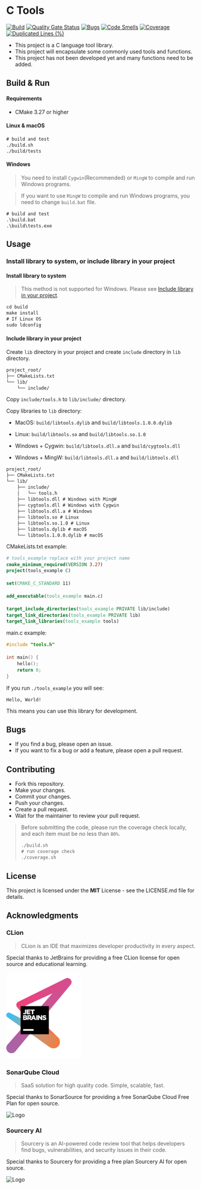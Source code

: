 # C Tools

[![Build](https://github.com/shawngao-org/c_tools/actions/workflows/build.yml/badge.svg?branch=main)](https://github.com/shawngao-org/c_tools/actions/workflows/build.yml)
[![Quality Gate Status](https://sonarcloud.io/api/project_badges/measure?project=shawngao-org_c_tools&metric=alert_status)](https://sonarcloud.io/summary/new_code?id=shawngao-org_c_tools)
[![Bugs](https://sonarcloud.io/api/project_badges/measure?project=shawngao-org_c_tools&metric=bugs)](https://sonarcloud.io/summary/new_code?id=shawngao-org_c_tools)
[![Code Smells](https://sonarcloud.io/api/project_badges/measure?project=shawngao-org_c_tools&metric=code_smells)](https://sonarcloud.io/summary/new_code?id=shawngao-org_c_tools)
[![Coverage](https://sonarcloud.io/api/project_badges/measure?project=shawngao-org_c_tools&metric=coverage)](https://sonarcloud.io/summary/new_code?id=shawngao-org_c_tools)
[![Duplicated Lines (%)](https://sonarcloud.io/api/project_badges/measure?project=shawngao-org_c_tools&metric=duplicated_lines_density)](https://sonarcloud.io/summary/new_code?id=shawngao-org_c_tools)

+ This project is a C language tool library.
+ This project will encapsulate some commonly used tools and functions.
+ This project has not been developed yet and many functions need to be added.

## Build & Run

#### Requirements

+ CMake 3.27 or higher

#### Linux & macOS

```shell
# build and test
./build.sh
./build/tests
```

#### Windows

> You need to install `Cygwin`(Recommended) or `MingW` to compile and run Windows programs.

> If you want to use `MingW` to compile and run Windows programs, you need to change `build.bat` file.

```shell
# build and test
.\build.bat
.\build\tests.exe
```

## Usage

### Install library to system, or include library in your project

#### Install library to system

> This method is not supported for Windows. Please see [Include library in your project](#include-library-in-your-project).

```shell
cd build
make install
# If Linux OS
sudo ldconfig
```

#### Include library in your project

Create `lib` directory in your project and create `include` directory in `lib` directory.

```text
project_root/
├── CMakeLists.txt
└── lib/
    └── include/
```

Copy `include/tools.h` to `lib/include/` directory.

Copy libraries to `lib` directory:

+ MacOS: `build/libtools.dylib` and `build/libtools.1.0.0.dylib`

+ Linux: `build/libtools.so` and `build/libtools.so.1.0`

+ Windows + Cygwin: `build/libtools.dll.a` and `build/cygtools.dll`

+ Windows + MingW: `build/libtools.dll.a` and `build/libtools.dll`

```text
project_root/
├── CMakeLists.txt
└── lib/
    ├── include/
    │   └── tools.h
    ├── libtools.dll # Windows with MingW
    ├── cygtools.dll # Windows with Cygwin
    ├── libtools.dll.a # Windows
    ├── libtools.so # Linux
    ├── libtools.so.1.0 # Linux
    ├── libtools.dylib # macOS
    └── libtools.1.0.0.dylib # macOS
```

CMakeLists.txt example:

```cmake
# tools_example replace with your project name
cmake_minimum_required(VERSION 3.27)
project(tools_example C)

set(CMAKE_C_STANDARD 11)

add_executable(tools_example main.c)

target_include_directories(tools_example PRIVATE lib/include)
target_link_directories(tools_example PRIVATE lib)
target_link_libraries(tools_example tools)
```

main.c example:

```c
#include "tools.h"

int main() {
    hello();
    return 0;
}
```

If you run `./tools_example` you will see:

```text
Hello, World!
```

This means you can use this library for development.

## Bugs

+ If you find a bug, please open an issue.
+ If you want to fix a bug or add a feature, please open a pull request.

## Contributing

+ Fork this repository.
+ Make your changes.
+ Commit your changes.
+ Push your changes.
+ Create a pull request.
+ Wait for the maintainer to review your pull request.

> Before submitting the code, please run the coverage check locally, 
> and each item must be no less than `80%`.
> ```shell
> ./build.sh
> # run coverage check
> ./coverage.sh
> ```

## License
This project is licensed under the **MIT** License - see the LICENSE.md file for details.

## Acknowledgments

### CLion

> CLion is an IDE that maximizes developer productivity in every aspect.

Special thanks to JetBrains for providing a free CLion license for open source and educational learning.

<img src="./image/jetbrains-variant-3.png" alt="Logo" width="200"/>

### SonarQube Cloud

> SaaS solution for high quality code. Simple, scalable, fast.

Special thanks to SonarSource for providing a free SonarQube Cloud Free Plan for open source.

<img src="https://assets-eu-01.kc-usercontent.com/5dddefee-e8bb-013a-3b4e-7907971cf825/049542ea-4991-4e9e-81ea-8744c3ae685b/SQ-Cloud_Horizontal%402x.png" alt="Logo" width="200"/>

### Sourcery AI

> Sourcery is an AI-powered code review tool that helps developers find bugs, vulnerabilities, and security issues in their code.

Special thanks to Sourcery for providing a free plan Sourcery AI for open source.

<img src="https://sourcery.ai/_astro/sourcery-dark.CjCiMq8g_Z1W5FsC.svg" alt="Logo" width="200">
